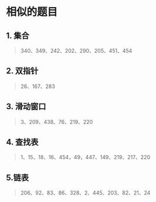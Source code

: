 # 相似的题目
## 1. 集合 
> 340、349、242、202、290、205、451、454
## 2. 双指针
> 26、167、283
## 3. 滑动窗口
> 3、209、438、76、219、220
## 4. 查找表
> 1、15、18、16、454，49，447、149、219、217、220
## 5.链表
> 206、92、83、86、328、2、445、203、82、21、24


















